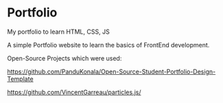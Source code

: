 # Portfolio
My portfolio to learn HTML, CSS, JS

A simple Portfolio website to learn the basics of FrontEnd development.

Open-Source Projects which were used: 

https://github.com/PanduKonala/Open-Source-Student-Portfolio-Design-Template

https://github.com/VincentGarreau/particles.js/
